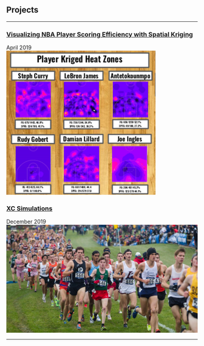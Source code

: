 ## Projects

---

### [Visualizing NBA Player Scoring Efficiency with Spatial Kriging](NBA-heatmaps.md)
April 2019 <br>
[![Heat Maps](images/player-heatmaps.png)](NBA-heatmaps.md)


### [XC Simulations](TeamRunning-FinalWriteUp.md)
December 2019 <br>
![xc](images/xc-thumbnail.jpg)


---
